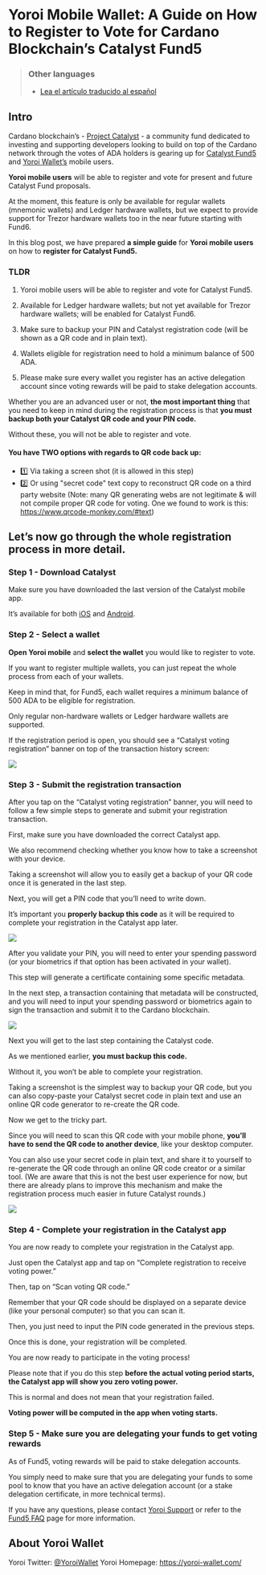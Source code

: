 # Yoroi Mobile Wallet: A Guide on How to Register to Vote for Cardano Blockchain’s Catalyst Fund5

> ### Other languages
> - [Lea el artículo traducido al español](https://forum.cardano.org/t/catalyst-5to-fondo-guia-sobre-como-registrarse-desde-yoroi-en-las-votaciones-del-5to-fondo-de-catalyst/66620?u=napoles)

## Intro

Cardano blockchain’s - [Project Catalyst](https://iohk.io/en/blog/posts/2021/02/12/our-million-dollar-baby-project-catalyst/) - a community fund dedicated to investing and supporting developers looking to build on top of the Cardano network through the votes of ADA holders is gearing up for [Catalyst Fund5](https://iohk.zendesk.com/hc/en-us/articles/900006490763-Catalyst-Fund4-FAQ) and [Yoroi Wallet’s](https://yoroi-wallet.com/) mobile users.

**Yoroi mobile users** will be able to register and vote for present and future Catalyst Fund proposals.

At the moment, this feature is only be available for regular wallets (mnemonic wallets) and Ledger hardware wallets, but we expect to provide support for Trezor hardware wallets too in the near future starting with Fund6.

In this blog post, we have prepared **a simple guide** for **Yoroi mobile users** on how to **register for Catalyst Fund5.**

### TLDR

1) Yoroi mobile users will be able to register and vote for Catalyst Fund5.

2) Available for Ledger hardware wallets; but not yet available for Trezor hardware wallets; will be enabled for Catalyst Fund6.

3) Make sure to backup your PIN and Catalyst registration code (will be shown as a QR code and in plain text).

4) Wallets eligible for registration need to hold a minimum balance of 500 ADA.

5) Please make sure every wallet you register has an active delegation account since voting rewards will be paid to stake delegation accounts.

Whether you are an advanced user or not, **the most important thing** that you need to keep in mind during the registration process is that **you must backup both your Catalyst QR code and your PIN code.**

Without these, you will not be able to register and vote.

#### You have TWO options with regards to QR code back up:
- :one: Via taking a screen shot (it is allowed in this step)
- :two: Or using "secret code" text copy to reconstruct QR code on a third party website (Note: many QR generating webs are not legitimate & will not compile proper QR code for voting. One we found to work is this: https://www.qrcode-monkey.com/#text)

## Let’s now go through the whole registration process in more detail.

### Step 1 - Download Catalyst
Make sure you have downloaded the last version of the Catalyst mobile app.

It’s available for both [iOS](https://apps.apple.com/kg/app/catalyst-voting/id1517473397) and [Android](https://play.google.com/store/apps/details?id=io.iohk.vitvoting).

### Step 2 - Select a wallet
**Open Yoroi mobile** and **select the wallet** you would like to register to vote.

If you want to register multiple wallets, you can just repeat the whole process from each of your wallets.

Keep in mind that, for Fund5, each wallet requires a minimum balance of 500 ADA to be eligible for registration.

Only regular non-hardware wallets or Ledger hardware wallets are supported.

If the registration period is open, you should see a “Catalyst voting registration” banner on top of the transaction history screen:

![](https://lh5.googleusercontent.com/wuA4vS7ytNYyAeDxWoql3ZD-Yvl2Mp95GtbzxacpMSasFAC_ioULJLfxLAEbVnoL3XSDtonVa2E5bsSdLP3_DwIQc1RT1Xmkpn_reF8InDHOA5IsBTwj_UkLY9TgKV3Lmu-84hxD)

### Step 3 - Submit the registration transaction

After you tap on the “Catalyst voting registration” banner, you will need to follow a few simple steps to generate and submit your registration transaction.

First, make sure you have downloaded the correct Catalyst app.

We also recommend checking whether you know how to take a screenshot with your device.

Taking a screenshot will allow you to easily get a backup of your QR code once it is generated in the last step.

Next, you will get a PIN code that you’ll need to write down.

It’s important you **properly backup this code** as it will be required to complete your registration in the Catalyst app later.

![](https://lh3.googleusercontent.com/3JU-mc-XlqE6Gssyr0vadXOIQYTpTTFPe2l0b8NKWkZahqvfUFzPqTYmLewGs2PgJAI16EHUkrVnp5WlK04b5dQMJV6qJYS81PxpRq9LFn-7vL9tlfZ6C0bUOHzTr3P9amK5g_ap)

After you validate your PIN, you will need to enter your spending password (or your biometrics if that option has been activated in your wallet).

This step will generate a certificate containing some specific metadata.

In the next step, a transaction containing that metadata will be constructed, and you will need to input your spending password or biometrics again to sign the transaction and submit it to the Cardano blockchain.

![](https://lh6.googleusercontent.com/jXCjdRfwvbOTIjJUWVf5AxkclqCEDSKg046ZBjWbjkcE2CQTL4x4Zf1gNVH_Ir0PYcEdzfaFzCj2FgiXmqrG5IRWn8PyK14byjyTlGDFFPgLrthMVxpNdnLl4q5-02iESvPWWVC0)

Next you will get to the last step containing the Catalyst code.

As we mentioned earlier, **you must backup this code.**

Without it, you won’t be able to complete your registration.

Taking a screenshot is the simplest way to backup your QR code, but you can also copy-paste your Catalyst secret code in plain text and use an online QR code generator to re-create the QR code.

Now we get to the tricky part.

Since you will need to scan this QR code with your mobile phone, **you’ll have to send the QR code to another device**, like your desktop computer.

You can also use your secret code in plain text, and share it to yourself to re-generate the QR code through an online QR code creator or a similar tool. (We are aware that this is not the best user experience for now, but there are already plans to improve this mechanism and make the registration process much easier in future Catalyst rounds.)

![](https://lh6.googleusercontent.com/KXU9ljjCR42HAtJEbpuN99EAsXLsZMpWPLCUnsyeu1KS5A9F4b_JBsy6bhSC9er2GdQL-EAlX9HLu09KI4ikvX1Zu_7LS3EOMeHLqBoEXqgyR0PayKwaIPcrSynZsPDfkTCsiwhu)

### Step 4 - Complete your registration in the Catalyst app

You are now ready to complete your registration in the Catalyst app.

Just open the Catalyst app and tap on “Complete registration to receive voting power.”

Then, tap on “Scan voting QR code.”

Remember that your QR code should be displayed on a separate device (like your personal computer) so that you can scan it.

Then, you just need to input the PIN code generated in the previous steps.

Once this is done, your registration will be completed.

You are now ready to participate in the voting process!

Please note that if you do this step **before the actual voting period starts, the Catalyst app will show you zero voting power.**

This is normal and does not mean that your registration failed.

**Voting power will be computed in the app when voting starts.**

### Step 5 - Make sure you are delegating your funds to get voting rewards

As of Fund5, voting rewards will be paid to stake delegation accounts.

You simply need to make sure that you are delegating your funds to some pool to know that you have an active delegation account (or a stake delegation certificate, in more technical terms).

If you have any questions, please contact [Yoroi Support](https://yoroi-wallet.com/#/support) or refer to the [Fund5 FAQ](https://iohk.zendesk.com/hc/en-us/articles/900006490763-Catalyst-Fund4-FAQ) page for more information.

## About Yoroi Wallet

Yoroi Twitter: [@YoroiWallet](https://twitter.com/YoroiWallet)
Yoroi Homepage: https://yoroi-wallet.com/
